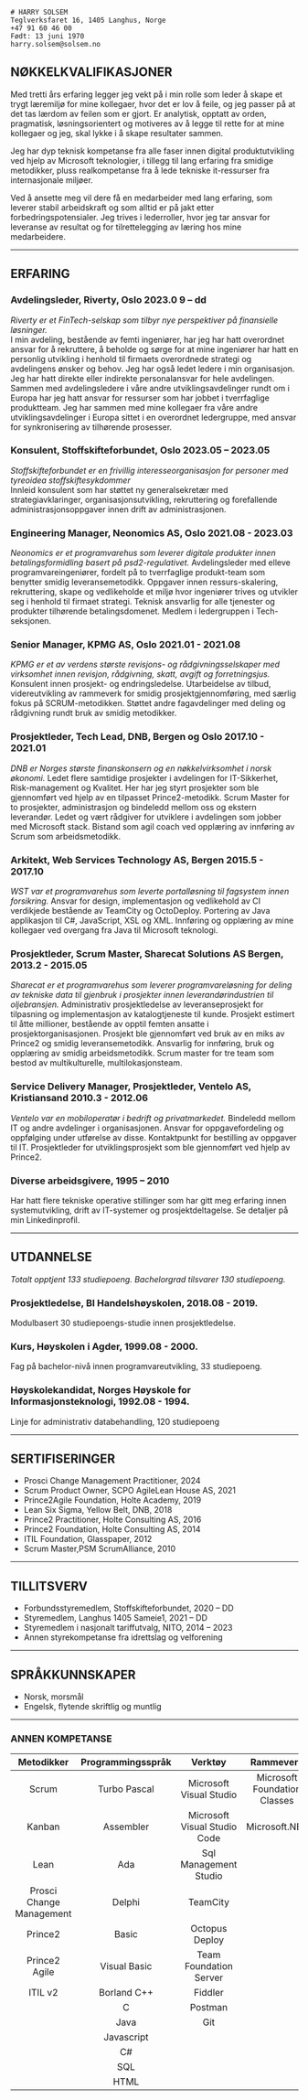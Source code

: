 ﻿<link rel="stylesheet" type="text/css" href="style.css">

```
# HARRY SOLSEM
Teglverksfaret 16, 1405 Langhus, Norge
+47 91 60 46 00
Født: 13 juni 1970
harry.solsem@solsem.no
```

## NØKKELKVALIFIKASJONER
Med tretti års erfaring legger jeg vekt på i min rolle som leder å skape et trygt læremiljø for mine kollegaer, hvor det
er lov å feile, og jeg passer på at det tas lærdom av feilen som er gjort. Er analytisk, opptatt av orden, pragmatisk,
løsningsorientert og motiveres av å legge til rette for at mine kollegaer og jeg, skal lykke i å skape resultater
sammen.

Jeg har dyp teknisk kompetanse fra alle faser innen digital produktutvikling ved hjelp av Microsoft teknologier, i
tillegg til lang erfaring fra smidige metodikker, pluss realkompetanse fra å lede tekniske it-ressurser fra
internasjonale miljøer.

Ved å ansette meg vil dere få en medarbeider med lang erfaring, som leverer stabil arbeidskraft og som alltid er
på jakt etter forbedringspotensialer. Jeg trives i lederroller, hvor jeg tar ansvar for leveranse av resultat og for
tilrettelegging av læring hos mine medarbeidere.  

***

## ERFARING

### Avdelingsleder, Riverty, Oslo 2023.0 9 – dd
*Riverty er et FinTech-selskap som tilbyr nye perspektiver på finansielle løsninger.*   
I min avdeling, bestående av femti ingeniører, har jeg har hatt overordnet ansvar for å rekruttere, å beholde og sørge for at mine ingeniører har hatt en personlig utvikling i henhold til firmaets overordnede strategi og avdelingens ønsker og behov. Jeg har også ledet ledere i min organisasjon. Jeg har hatt direkte eller indirekte personalansvar for hele avdelingen. Sammen med avdelingsledere i våre andre utviklingsavdelinger rundt om i Europa har jeg hatt ansvar for ressurser som har jobbet i tverrfaglige produktteam. Jeg har sammen med mine kollegaer fra våre andre utviklingsavdelinger i Europa sittet i en overordnet ledergruppe, med ansvar for synkronisering av tilhørende prosesser.

### Konsulent, Stoffskifteforbundet, Oslo 2023.05 – 2023.05
*Stoffskifteforbundet er en frivillig interesseorganisasjon for personer med tyreoidea stoffskiftesykdommer*   
Innleid konsulent som har støttet ny generalsekretær med strategiavklaringer, organisasjonsutvikling, rekruttering og forefallende administrasjonsoppgaver innen drift av administrasjonen.

### Engineering Manager, Neonomics AS, Oslo 2021.08 - 2023.03
*Neonomics er et programvarehus som leverer digitale produkter innen betalingsformidling basert på psd2-regulativet.*
Avdelingsleder med elleve programvareingeniører, fordelt på to tverrfaglige produkt-team som benytter smidig leveransemetodikk. Oppgaver innen ressurs-skalering, rekruttering, skape og vedlikeholde et miljø hvor ingeniører trives og utvikler seg i henhold til firmaet strategi. Teknisk ansvarlig for alle tjenester og produkter tilhørende betalingsdomenet. Medlem i ledergruppen i Tech-seksjonen.

### Senior Manager, KPMG AS, Oslo 2021.01 - 2021.08
*KPMG er et av verdens største revisjons- og rådgivningsselskaper med virksomhet innen revisjon, rådgivning, skatt, avgift og forretningsjus.*
Konsulent innen prosjekt- og endringsledelse. Utarbeidelse av tilbud, videreutvikling av rammeverk for smidig prosjektgjennomføring, med særlig fokus på SCRUM-metodikken. Støttet andre fagavdelinger med deling og rådgivning rundt bruk av smidig metodikker.

### Prosjektleder, Tech Lead, DNB, Bergen og Oslo 2017.10 - 2021.01
*DNB er Norges største finanskonsern og en nøkkelvirksomhet i norsk økonomi.*
Ledet flere samtidige prosjekter i avdelingen for IT-Sikkerhet, Risk-management og Kvalitet. Her har jeg styrt prosjekter som ble gjennomført ved hjelp av en tilpasset Prince2-metodikk. Scrum Master for to prosjekter, administrasjon og bindeledd mellom oss og ekstern leverandør. Ledet og vært rådgiver for utviklere i avdelingen som jobber med Microsoft stack. Bistand som agil coach ved opplæring av innføring av Scrum som arbeidsmetodikk.

### Arkitekt, Web Services Technology AS, Bergen 2015.5 - 2017.10
*WST var et programvarehus som leverte portalløsning til fagsystem innen forsikring.*
Ansvar for design, implementasjon og vedlikehold av CI verdikjede bestående av TeamCity og OctoDeploy. Portering av Java applikasjon til C#, JavaScript, XSL og XML. Innføring og opplæring av mine kollegaer ved overgang fra Java til Microsoft teknologi.

### Prosjektleder, Scrum Master, Sharecat Solutions AS Bergen, 2013.2 - 2015.05
*Sharecat er et programvarehus som leverer programvareløsning for deling av tekniske data til gjenbruk i prosjekter innen
leverandørindustrien til oljebransjen.*
Administrativ prosjektledelse av leveranseprosjekt for tilpasning og implementasjon av katalogtjeneste til kunde. Prosjekt estimert til åtte millioner, bestående av opptil femten ansatte i prosjektorganisasjonen. Prosjekt ble gjennomført ved bruk av en miks av Prince2 og smidig leveransemetodikk. Ansvarlig for innføring, bruk og opplæring av smidig arbeidsmetodikk. Scrum master for tre team som bestod av multikulturelle, multilokasjonsteam.

### Service Delivery Manager, Prosjektleder, Ventelo AS, Kristiansand 2010.3 - 2012.06
*Ventelo var en mobiloperatør i bedrift og privatmarkedet.*
Bindeledd mellom IT og andre avdelinger i organisasjonen. Ansvar for oppgavefordeling og oppfølging under utførelse av disse. Kontaktpunkt for bestilling av oppgaver til IT. Prosjektleder for utviklingsprosjekt som ble gjennomført ved hjelp av Prince2.

### Diverse arbeidsgivere, 1995 – 2010
Har hatt flere tekniske operative stillinger som har gitt meg erfaring innen systemutvikling, drift av IT-systemer og prosjektdeltagelse. Se detaljer på min Linkedinprofil.

***

## UTDANNELSE
*Totalt opptjent 133 studiepoeng. Bachelorgrad tilsvarer 130 studiepoeng.*

### Prosjektledelse, BI Handelshøyskolen, 2018.08 - 2019.
Modulbasert 30 studiepoengs-studie innen prosjektledelse.

### Kurs, Høyskolen i Agder, 1999.08 - 2000.
Fag på bachelor-nivå innen programvareutvikling, 33 studiepoeng.

### Høyskolekandidat, Norges Høyskole for Informasjonsteknologi, 1992.08 - 1994.
Linje for administrativ databehandling, 120 studiepoeng

***

## SERTIFISERINGER
* Prosci Change Management Practitioner, 2024
* Scrum Product Owner, SCPO AgileLean House AS, 2021
* Prince2Agile Foundation, Holte Academy, 2019
* Lean Six Sigma, Yellow Belt, DNB, 2018
* Prince2 Practitioner, Holte Consulting AS, 2016
* Prince2 Foundation, Holte Consulting AS, 2014
* ITIL Foundation, Glasspaper, 2012
* Scrum Master,PSM ScrumAlliance, 2010

***

## TILLITSVERV
* Forbundsstyremedlem, Stoffskifteforbundet, 2020 – DD
* Styremedlem, Langhus 1405 Sameie1, 2021 – DD
* Styremedlem i nasjonalt tariffutvalg, NITO, 2014 – 2023
* Annen styrekompetanse fra idrettslag og velforening

***

## SPRÅKKUNNSKAPER
* Norsk, morsmål
* Engelsk, flytende skriftlig og muntlig

***

### ANNEN KOMPETANSE

| Metodikker               | Programmingsspråk | Verktøy                      | Rammeverk                    |
| :----:                   | :----:            | :----:                       | :----:                       |
| Scrum                    | Turbo Pascal      | Microsoft Visual Studio      | Microsoft Foundation Classes |
| Kanban                   | Assembler         | Microsoft Visual Studio Code | Microsoft.NET                |
| Lean                     | Ada               | Sql Management Studio        |                              |
| Prosci Change Management | Delphi            | TeamCity                     |                              |
| Prince2                  | Basic             | Octopus Deploy               |                              |
| Prince2 Agile            | Visual Basic      | Team Foundation Server       |                              |
| ITIL v2                  | Borland C++       | Fiddler                      |                              |
|                          | C                 | Postman                      |                              |
|                          | Java              | Git                          |                              |
|                          | Javascript        |                              |                              |
|                          | C#                |                              |                              |
|                          | SQL               |                              |                              |
|                          | HTML              |                              |                              |